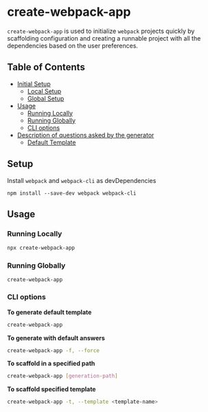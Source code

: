 # create-webpack-app

`create-webpack-app` is used to initialize `webpack` projects quickly by scaffolding configuration and creating a runnable project with all the dependencies based on the user preferences.

## Table of Contents

- [Initial Setup](#initial-setup)
  - [Local Setup](#local-setup)
  - [Global Setup](#global-setup)
- [Usage](#usage)
  - [Running Locally](#running-locally)
  - [Running Globally](#running-globally)
  - [CLI options](#cli-options)
- [Description of questions asked by the generator](#description-of-questions-asked-by-the-generator)
  - [Default Template](#default-template)

## Setup

Install `webpack` and `webpack-cli` as devDependencies

```shell
npm install --save-dev webpack webpack-cli
```

## Usage

### Running Locally

```bash
npx create-webpack-app
```

### Running Globally

```shell
create-webpack-app
```

### CLI options

**To generate default template**

```bash
create-webpack-app
```

**To generate with default answers**

```bash
create-webpack-app -f, --force
```

**To scaffold in a specified path**

```bash
create-webpack-app [generation-path]
```

**To scaffold specified template**

```bash
create-webpack-app -t, --template <template-name>
```
